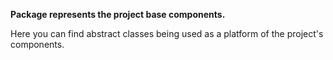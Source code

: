 **Package represents the project base components.**

Here you can find abstract classes being used as a platform of the project's components.
